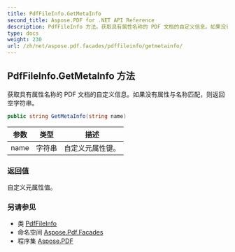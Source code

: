 ```yaml
---
title: PdfFileInfo.GetMetaInfo
second_title: Aspose.PDF for .NET API Reference
description: PdfFileInfo 方法。获取具有属性名称的 PDF 文档的自定义信息。如果没有属性与名称匹配，则返回空字符串。
type: docs
weight: 230
url: /zh/net/aspose.pdf.facades/pdffileinfo/getmetainfo/
---
```

## PdfFileInfo.GetMetaInfo 方法

获取具有属性名称的 PDF 文档的自定义信息。如果没有属性与名称匹配，则返回空字符串。

```csharp
public string GetMetaInfo(string name)
```

| 参数 | 类型 | 描述 |
| --- | --- | --- |
| name | 字符串 | 自定义元属性键。 |

### 返回值

自定义元属性值。

### 另请参见

* 类 [PdfFileInfo](../)
* 命名空间 [Aspose.Pdf.Facades](../../../aspose.pdf.facades/)
* 程序集 [Aspose.PDF](../../../)